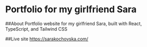 # Portfolio for my girlfriend Sara

##About
Portfolio website for my girlfriend Sara, built with React, TypeScript, and Tailwind CSS

##Live site
https://sarakochovska.com/
